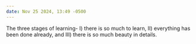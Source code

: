 ```yaml
---
date: Nov 25 2024, 13:49 -0500
---
```


The three stages of learning- I) there is so much to learn, II) everything has been done already, and III) there is so much beauty in details.
